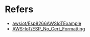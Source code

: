 # Refers

- [awsiot/Esp8266AWSIoTExample](https://github.com/HarringayMakerSpace/awsiot/blob/master/Esp8266AWSIoTExample/Esp8266AWSIoTExample.ino)
- [AWS-IoT/ESP_No_Cert_Formatting](https://github.com/sborsay/AWS-IoT/blob/master/ESP_No_Cert_Formatting/ESP8266_version_3%2B_by_ESP8266_Community/ESP8266_to_AWS_IoT_Core.ino)